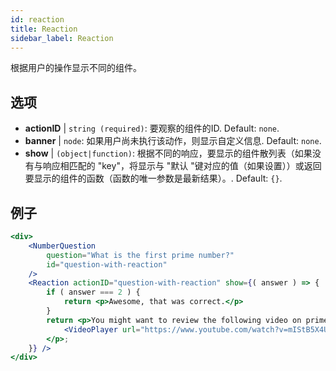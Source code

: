 ```yaml
---
id: reaction 
title: Reaction
sidebar_label: Reaction
---
```


根据用户的操作显示不同的组件。

## 选项

* __actionID__ | `string (required)`: 要观察的组件的ID. Default: `none`.
* __banner__ | `node`: 如果用户尚未执行该动作，则显示自定义信息. Default: `none`.
* __show__ | `(object|function)`: 根据不同的响应，要显示的组件散列表（如果没有与响应相匹配的 "key"，将显示与 "默认 "键对应的值（如果设置））或返回要显示的组件的函数（函数的唯一参数是最新结果）。. Default: `{}`.


## 例子

```jsx live
<div>
	<NumberQuestion
		question="What is the first prime number?"
		id="question-with-reaction"
	/>
	<Reaction actionID="question-with-reaction" show={( answer ) => {
		if ( answer === 2 ) {
			return <p>Awesome, that was correct.</p>
		}
		return <p>You might want to review the following video on prime numbers:
			<VideoPlayer url="https://www.youtube.com/watch?v=mIStB5X4U8M" />
		</p>;
	}} />
</div>
``` 


